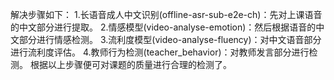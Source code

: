 解决步骤如下：
1.长语音成人中文识别(offline-asr-sub-e2e-ch)：先对上课语音的中文部分进行提取。
2.情感模型(video-analyse-emotion)：然后根据语音的中文部分进行情感检测。
3.流利度模型(video-analyse-fluency)：对中文语音部分进行流利度评估。
4.教师行为检测(teacher_behavior)：对教师发言部分进行检测。
根据以上步骤便可对课题的质量进行合理的检测了。
